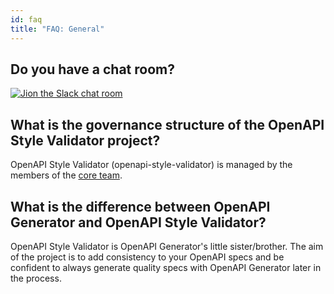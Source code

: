 ```yaml
---
id: faq
title: "FAQ: General"
---
```


## Do you have a chat room?

[![Jion the Slack chat room](https://img.shields.io/badge/Slack-Join%20the%20chat%20room-orange)](https://join.slack.com/t/openapi-generator/shared_invite/enQtNzAyNDMyOTU0OTE1LTY5ZDBiNDI5NzI5ZjQ1Y2E5OWVjMjZkYzY1ZGM2MWQ4YWFjMzcyNDY5MGI4NjQxNDBiMTlmZTc5NjY2ZTQ5MGM)

## What is the governance structure of the OpenAPI Style Validator project?

OpenAPI Style Validator (openapi-style-validator) is managed by the members of the [core team](./core-team.md).

## What is the difference between OpenAPI Generator and OpenAPI Style Validator?

OpenAPI Style Validator is OpenAPI Generator's little sister/brother. The aim of the project is to add consistency to your OpenAPI specs and be confident to always generate quality specs with OpenAPI Generator later in the process.
